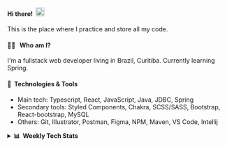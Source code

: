 #### Hi there!&nbsp;&nbsp;<img src="https://media.giphy.com/media/hvRJCLFzcasrR4ia7z/giphy.gif" width="20px">
This is the place where I practice and store all my code.

#### 👨‍💻 &nbsp;&nbsp;Who am I?
I'm a fullstack web developer living in Brazil, Curitiba. Currently learning Spring.

#### 🔧&nbsp;&nbsp;Technologies & Tools
- Main tech: Typescript, React, JavaScript, Java, JDBC, Spring </br>
- Secondary tools: Styled Components, Chakra, SCSS/SASS, Bootstrap, React-bootstrap, MySQL </br>
- Others: Git, Illustrator, Postman, Figma, NPM, Maven, VS Code, Intellij </br> 


<details>
  <summary><b> 📊&nbsp;&nbsp;Weekly Tech Stats</b></summary>
<!--START_SECTION:waka-->

```text
Java             23 hrs 53 mins  ████████████░░░░░░░░░░░░░   47.63 %
TypeScript       20 hrs 12 mins  ██████████░░░░░░░░░░░░░░░   40.28 %
C++              4 hrs 19 mins   ██░░░░░░░░░░░░░░░░░░░░░░░   08.63 %
Properties       38 mins         ▒░░░░░░░░░░░░░░░░░░░░░░░░   01.29 %
XML              16 mins         ░░░░░░░░░░░░░░░░░░░░░░░░░   00.56 %
GitIgnore file   14 mins         ░░░░░░░░░░░░░░░░░░░░░░░░░   00.48 %
```

<!--END_SECTION:waka-->
</details>
